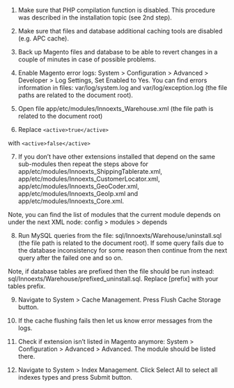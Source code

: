 1. Make sure that PHP compilation function is disabled. This procedure was described in the installation topic (see 2nd step).

2. Make sure that files and database additional caching tools are disabled (e.g. APC cache).

3. Back up Magento files and database to be able to revert changes in a couple of minutes in case of possible problems.

4. Enable Magento error logs: System > Configuration > Advanced > Developer > Log Settings, Set Enabled to Yes. You can find errors information in files: var/log/system.log and var/log/exception.log (the file paths are related to the document root).

5. Open file app/etc/modules/Innoexts_Warehouse.xml (the file path is related to the document root)

6. Replace
```<active>true</active>```

with
```<active>false</active>```

7. If you don’t have other extensions installed that depend on the same sub-modules then repeat the steps above for app/etc/modules/Innoexts_ShippingTablerate.xml, app/etc/modules/Innoexts_CustomerLocator.xml, app/etc/modules/Innoexts_GeoCoder.xml, app/etc/modules/Innoexts_GeoIp.xml and app/etc/modules/Innoexts_Core.xml.

Note, you can find the list of modules that the current module depends on under the next XML node: config > modules > depends

8. Run MySQL queries from the file: sql/Innoexts/Warehouse/uninstall.sql (the file path is related to the document root). If some query fails due to the database inconsistency for some reason then continue from the next query after the failed one and so on.

Note, if database tables are prefixed then the file should be run instead: sql/Innoexts/Warehouse/prefixed_uninstall.sql. Replace [prefix] with your tables prefix.

9. Navigate to System > Cache Management. Press Flush Cache Storage button.

10. If the cache flushing fails then let us know error messages from the logs.

11. Check if extension isn’t listed in Magento anymore: System > Configuration > Advanced > Advanced. The module should be listed there.

12. Navigate to System > Index Management. Click Select All to select all indexes types and press Submit button.
